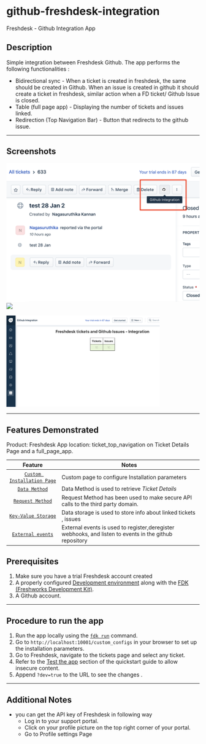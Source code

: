 # github-freshdesk-integration

Freshdesk - Github Integration App

## Description

Simple integration between Freshdesk Github. The app performs the following functionalities :
  - Bidirectional sync - When a ticket is created in freshdesk, the same should be created in Github. When an issue is created in github it should create a ticket       in freshdesk, similar action when a FD ticket/ Github Issue is closed.
  - Table (full page app) - Displaying the number of tickets and issues linked.
  - Redirection (Top Navigation Bar) - Button that redirects to the github issue.

***

## Screenshots
<img src="./screenshots/screenshot1.png">
<img src="./screenshots/screenshot2" width="300">
<p float="left">
  <img src="./screenshots/screenshot3.png" width="400" />
</p>


***

## Features Demonstrated

Product: Freshdesk
App location: ticket_top_navigation on Ticket Details Page and a full_page_app.

| Feature | Notes |
| :---: | --- |
| [`Custom Installation Page`](https://developers.freshdesk.com/v2/docs/custom-installation-page/) | Custom page to configure Installation parameters  |
| [`Data Method`](https://developers.freshdesk.com/v2/docs/data-methods) | Data Method is used to retrieve _Ticket Details_ |
| [`Request Method`](https://developers.freshdesk.com/v2/docs/request-method) | Request Method has been used to make secure API calls to the third party domain. |
| [`Key-Value Storage`](https://developers.freshdesk.com/v2/docs/key-value-storage) | Data storage is used to store info about linked tickets , issues|
| [`External events`](https://developers.freshdesk.com/v2/docs/external-events) | External events is used to register,deregister webhooks, and listen to events in the github repository |


## Prerequisites

1. Make sure you have a trial Freshdesk account created
2. A properly configured [Development environment](https://developers.freshdesk.com/v2/docs/quick-start/) along with the [FDK (Freshworks Development Kit)](https://developers.freshdesk.com/v2/docs/freshworks-cli/).
3. A Github account.

***

## Procedure to run the app

1. Run the app locally using the [`fdk run`](https://developers.freshdesk.com/v2/docs/freshworks-cli/#run) command.
2. Go to `http://localhost:10001/custom_configs` in your browser to set up the installation parameters.
3. Go to Freshdesk, navigate to the tickets page and select any ticket.
4. Refer to the [Test the app](https://developers.freshdesk.com/v2/docs/quick-start/#test_your_app) section of the quickstart guide to allow insecure content.
5. Append `?dev=true` to the URL to see the changes
.
***

## Additional Notes

- you can get the API key of Freshdesk in following way
  - Log in to your support portal.
  - Click on your profile picture on the top right corner of your portal.
  - Go to Profile settings Page
